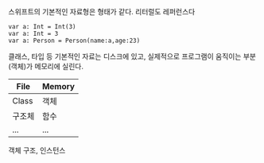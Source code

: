 스위프트의 기본적인 자료형은 형태가 같다.
리터럴도 레퍼런스다

```
var a: Int = Int(3)  
var a: Int = 3  
var a: Person = Person(name:a,age:23)
```

클래스, 타입 등 기본적인 자료는 디스크에 있고, 실제적으로 프로그램이 움직이는 부분(객체)가 메모리에 실린다.

File | Memory
  ---|---
Class|객체
구조체 | 함수
 ... | ...


객체 구조, 인스턴스